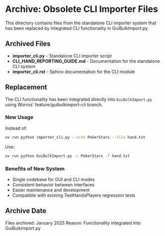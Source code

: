 # Archive: Obsolete CLI Importer Files

This directory contains files from the standalone CLI importer system that has been replaced by integrated CLI functionality in GuiBulkImport.py.

## Archived Files

- **importer_cli.py** - Standalone CLI importer script
- **CLI_HAND_REPORTING_GUIDE.md** - Documentation for the standalone CLI system  
- **importer_cli.rst** - Sphinx documentation for the CLI module

## Replacement

The CLI functionality has been integrated directly into `GuiBulkImport.py` using Worros' feature/guibulkimport-cli branch.

### New Usage

Instead of:
```bash
uv run python importer_cli.py --site PokerStars --file hand.txt
```

Use:
```bash  
uv run python GuiBulkImport.py -c PokerStars -f hand.txt
```

### Benefits of New System

- Single codebase for GUI and CLI modes
- Consistent behavior between interfaces
- Easier maintenance and development
- Compatible with existing TestHandsPlayers regression tests

## Archive Date

Files archived: January 2025
Reason: Functionality integrated into GuiBulkImport.py